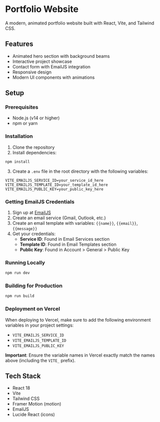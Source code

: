 # Portfolio Website

A modern, animated portfolio website built with React, Vite, and Tailwind CSS.

## Features

- Animated hero section with background beams
- Interactive project showcase
- Contact form with EmailJS integration
- Responsive design
- Modern UI components with animations

## Setup

### Prerequisites

- Node.js (v14 or higher)
- npm or yarn

### Installation

1. Clone the repository
2. Install dependencies:
```bash
npm install
```

3. Create a `.env` file in the root directory with the following variables:

```env
VITE_EMAILJS_SERVICE_ID=your_service_id_here
VITE_EMAILJS_TEMPLATE_ID=your_template_id_here
VITE_EMAILJS_PUBLIC_KEY=your_public_key_here
```

### Getting EmailJS Credentials

1. Sign up at [EmailJS](https://www.emailjs.com/)
2. Create an email service (Gmail, Outlook, etc.)
3. Create an email template with variables: `{{name}}`, `{{email}}`, `{{message}}`
4. Get your credentials:
   - **Service ID**: Found in Email Services section
   - **Template ID**: Found in Email Templates section
   - **Public Key**: Found in Account > General > Public Key

### Running Locally

```bash
npm run dev
```

### Building for Production

```bash
npm run build
```

### Deployment on Vercel

When deploying to Vercel, make sure to add the following environment variables in your project settings:

- `VITE_EMAILJS_SERVICE_ID`
- `VITE_EMAILJS_TEMPLATE_ID`
- `VITE_EMAILJS_PUBLIC_KEY`

**Important**: Ensure the variable names in Vercel exactly match the names above (including the `VITE_` prefix).

## Tech Stack

- React 18
- Vite
- Tailwind CSS
- Framer Motion (motion)
- EmailJS
- Lucide React (icons)
